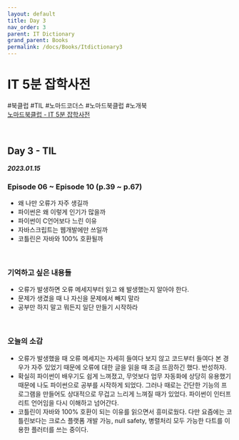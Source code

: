 ```yaml
---
layout: default
title: Day 3
nav_order: 3
parent: IT Dictionary
grand_parent: Books
permalink: /docs/Books/Itdictionary3
---
```


# **IT 5분 잡학사전**

\#북클럽 \#TIL \#노마드코더스 \#노마드북클럽 \#노개북   
[노마드북클럽 - IT 5분 잡학사전](https://nomadcoders.co/c/it-dictionary/lobby)

<br/>

## **Day 3 - TIL**

***2023.01.15***

### **Episode 06 ~ Episode 10 (p.39 ~ p.67)**
- 왜 나만 오류가 자주 생길까
- 파이썬은 왜 이렇게 인기가 많을까
- 파이썬이 C언어보다 느린 이유
- 자바스크립트는 웹개발에만 쓰일까
- 코틀린은 자바와 100% 호환될까

<br/>

### **기억하고 싶은 내용들**
- 오류가 발생하면 오류 메세지부터 읽고 왜 발생했는지 알아야 한다.
- 문제가 생겼을 때 나 자신을 문제에서 빼지 말라
- 공부만 하지 말고 뭐든지 일단 만들기 시작하라

<br/>

### **오늘의 소감**
- 오류가 발생했을 때 오류 메세지는 자세히 들여다 보지 않고 코드부터 들여다 본 경우가 자주 있었기 때문에 오류에 대한 글을 읽을 때 조금 뜨끔하긴 했다. 반성하자.
- 확실히 파이썬이 배우기도 쉽게 느껴졌고, 무엇보다 업무 자동화에 상당히 유용했기 때문에 나도 파이썬으로 공부를 시작하게 되었다. 그러나 때로는 간단한 기능의 프로그램을 만들어도 상대적으로 무겁고 느리게 느껴질 때가 있었다. 파이썬이 인터프리트 언어임을 다시 이해하고 넘어간다.
- 코틀린이 자바와 100% 호환이 되는 이유를 읽으면서 흥미로웠다. 다만 요즘에는 코틀린보다는 크로스 플랫폼 개발 가능, null safety, 병렬처리 모두 가능한 다트를 이용한 플러터를 쓰는 중이다.

<br/>